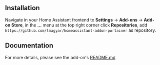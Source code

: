 
## Installation

Navigate in your Home Assistant frontend to **Settings** -> **Add-ons** ->
**Add-on Store**, in the **...** menu at the top right corner click
**Repositories**, add `https://github.com/lmagyar/homeassistant-addon-portainer`
as repository.

## Documentation

For more details, please see the add-on's [README.md](portainer)
